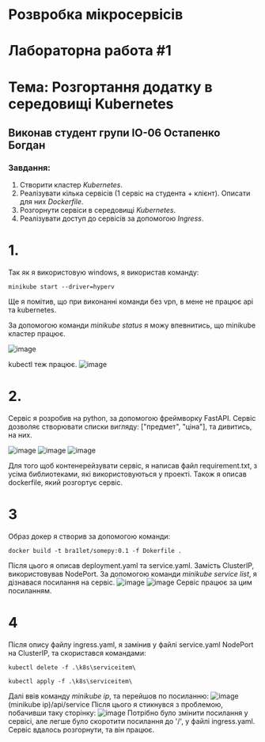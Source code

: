 # Розвробка мікросервісів
# Лабораторна работа #1 
# Тема: Розгортання додатку в середовищі Kubernetes
## Виконав студент групи IO-06 Остапенко Богдан
### Завдання:

1. Створити кластер *Kubernetes*.
2. Реалізувати кілька сервісів (1 сервіс на студента + клієнт). Описати для них *Dockerfile*.
3. Розгорнути сервіси в середовищі *Kubernetes*.
4. Реалізувати доступ до сервісів за допомогою *Ingress*.

# 1.
Так як я використовую windows, я використав команду:

```shell
minikube start --driver=hyperv
```
Ще я помітив, що при виконанні команди без vpn, в мене не працює api та kubernetes.

За допомогою команди *minikube status* я можу впевнитись, що minikube кластер працює.

![image](https://user-images.githubusercontent.com/98806855/194111462-17308065-1601-49e0-b1ea-5e19767b6b04.png)

kubectl теж працює.
![image](https://user-images.githubusercontent.com/98806855/194111760-c1501e6e-99e3-49d5-9072-c40122401a04.png)

# 2. 
Сервіс я розробив на python, за допомогою фреймворку FastAPI.
Сервіс дозволяє створювати списки вигляду: ["предмет", "ціна"], та дивитись, на них.

![image](https://user-images.githubusercontent.com/98806855/194115363-80d23c52-d078-4aa2-8711-7983aaf7d6c2.png)
![image](https://user-images.githubusercontent.com/98806855/194115404-63c4771a-4b87-48fb-9271-c7d2782aabc5.png)
![image](https://user-images.githubusercontent.com/98806855/194115481-d166f030-9bde-4f6d-9c18-15a5b2688673.png)

Для того щоб контенерейзувати сервіс, я написав файл requirement.txt, з усіма библиотеками, які використовуються у проекті.
Також я описав dockerfile, який розгортує сервіс.
# 3 
Образ докер я створив за допомогою команди:
```shell
docker build -t bra1let/somepy:0.1 -f Dokerfile .
```
Після цього я описав deployment.yaml та service.yaml.
Замість ClusterIP, використовував NodePort.
За допомогою команди *minikube service list*, я дізнавася посилання на сервіс.
![image](https://user-images.githubusercontent.com/98806855/194117340-c401f18f-f794-4fe3-aefc-6a6aaa83d2f6.png)
![image](https://user-images.githubusercontent.com/98806855/194117435-807dc3ab-1e17-48cd-9e03-7592a5f448dd.png)
Сервіс працює за цим посиланням.
# 4 
Після опису файлу ingress.yaml, я замінив у файлі service.yaml NodePort на ClusterIP, та скористався командами:
```shell
kubectl delete -f .\k8s\serviceitem\
```
```shell
kubectl apply -f .\k8s\serviceitem\
```
Далі ввів команду *minikube ip*, та перейшов по посиланню:
![image](https://user-images.githubusercontent.com/98806855/194117921-357b6bba-84ab-4c85-8883-0a6a23e61037.png)
(minikube ip)/api/service
Після цього я стикнувся з проблемою, побачивши таку сторінку:
![image](https://user-images.githubusercontent.com/98806855/194118233-d9f828b5-198b-4f08-9348-815a5a32f518.png)
Потрібно було змінити посилання у сервісі, але легше було скоротити посилання до '/', у файлі ingress.yaml.
Сервіс вдалось розгорнути, та він працює.
